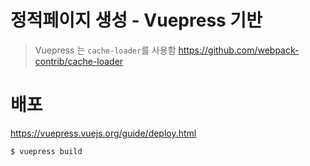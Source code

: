 # 정적페이지 생성 - Vuepress 기반

> Vuepress 는 `cache-loader`를 사용함
https://github.com/webpack-contrib/cache-loader  
  

# 배포
https://vuepress.vuejs.org/guide/deploy.html  
```
$ vuepress build
```
